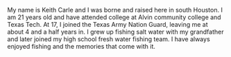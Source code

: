My name is Keith Carle and I was borne and raised here in south Houston. I am 21 years old and have attended college at Alvin community college and Texas Tech. At 17, I joined the Texas Army Nation Guard, leaving me at about 4 and a half years in. I grew up fishing salt water with my grandfather and later joined my high school fresh water fishing team. I have always enjoyed fishing and the memories that come with it.